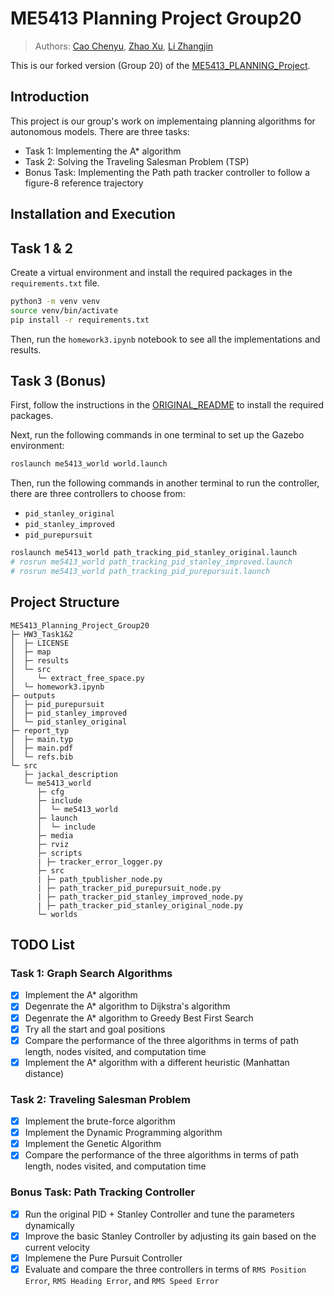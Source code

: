 <!-- markdownlint-disable MD024 -->

# ME5413 Planning Project Group20

> Authors: [Cao Chenyu](https://github.com/ruziniuuuuu), [Zhao Xu](https://github.com/AeroEmbedAutoTechJohn), [Li Zhangjin](https://github.com/Lizhangjin)

This is our forked version (Group 20) of the [ME5413_PLANNING_Project](https://github.com/ruziniuuuuu/ME5413_Planning_Project_Group20.git).

## Introduction

This project is our group's work on implementaing planning algorithms for autonomous models. There are three tasks:

- Task 1: Implementing the A* algorithm
- Task 2: Solving the Traveling Salesman Problem (TSP)
- Bonus Task: Implementing the Path path tracker controller to follow a figure-8 reference trajectory

## Installation and Execution

## Task 1 & 2

Create a virtual environment and install the required packages in the `requirements.txt` file.

```bash
python3 -m venv venv
source venv/bin/activate
pip install -r requirements.txt
```

Then, run the `homework3.ipynb` notebook to see all the implementations and results.

## Task 3 (Bonus)

First, follow the instructions in the [ORIGINAL_README](./README_ORIGINAL.md) to install the required packages.

Next, run the following commands in one terminal to set up the Gazebo environment:

```bash
roslaunch me5413_world world.launch
```

Then, run the following commands in another terminal to run the controller, there are three controllers to choose from:

- `pid_stanley_original`
- `pid_stanley_improved`
- `pid_purepursuit`

```bash
roslaunch me5413_world path_tracking_pid_stanley_original.launch
# rosrun me5413_world path_tracking_pid_stanley_improved.launch
# rosrun me5413_world path_tracking_pid_purepursuit.launch
```

## Project Structure

```plaintext
ME5413_Planning_Project_Group20
├─ HW3_Task1&2
│  ├─ LICENSE
│  ├─ map
│  ├─ results
│  └─ src
│     └─ extract_free_space.py
│  └─ homework3.ipynb
├─ outputs
│  ├─ pid_purepursuit
│  ├─ pid_stanley_improved
│  └─ pid_stanley_original
├─ report_typ
│  ├─ main.typ
│  ├─ main.pdf
│  └─ refs.bib
└─ src
   ├─ jackal_description
   └─ me5413_world
      ├─ cfg
      ├─ include
      │  └─ me5413_world
      ├─ launch
      │  └─ include
      ├─ media
      ├─ rviz
      ├─ scripts
      | ├─ tracker_error_logger.py
      ├─ src
      | ├─ path_tpublisher_node.py
      | ├─ path_tracker_pid_purepursuit_node.py
      | ├─ path_tracker_pid_stanley_improved_node.py
      | ├─ path_tracker_pid_stanley_original_node.py
      └─ worlds
```

## TODO List

### Task 1: Graph Search Algorithms

- [x] Implement the A* algorithm
- [x] Degenrate the A* algorithm to Dijkstra's algorithm
- [x] Degenrate the A* algorithm to Greedy Best First Search
- [x] Try all the start and goal positions
- [x] Compare the performance of the three algorithms in terms of path length, nodes visited, and computation time
- [x] Implement the A* algorithm with a different heuristic (Manhattan distance)

### Task 2: Traveling Salesman Problem

- [x] Implement the brute-force algorithm
- [x] Implement the Dynamic Programming algorithm
- [x] Implement the Genetic Algorithm
- [x] Compare the performance of the three algorithms in terms of path length, nodes visited, and computation time

### Bonus Task: Path Tracking Controller

- [x] Run the original PID + Stanley Controller and tune the parameters dynamically
- [x] Improve the basic Stanley Controller by adjusting its gain based on the current velocity
- [x] Implemene the Pure Pursuit Controller
- [x] Evaluate and compare the three controllers in terms of `RMS Position Error`, `RMS Heading Error`, and `RMS Speed Error`

